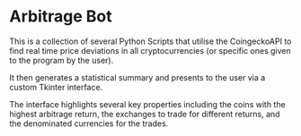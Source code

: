 <h1>Arbitrage Bot</h1>

This is a collection of several Python Scripts that utilise the CoingeckoAPI to find real time price deviations in all cryptocurrencies (or specific ones given to the program by the user).

It then generates a statistical summary and presents to the user via a custom Tkinter interface. 

The interface highlights several key properties including the coins with the highest arbitrage return, the exchanges to trade for different returns, and the denominated currencies for the trades.
